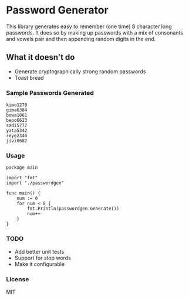 # Password Generator

This library generates easy to remember (one time) 8 character long passwords. It does so by making up passwords with a mix of consonants and vowels pair and then appending random digits in the end.

## What it doesn't do
  - Generate cryptographically strong random passwords
  - Toast bread

### Sample Passwords Generated

```
kimo1270
gima6384
bowa1861
bepo6623
sadi5777
yata5342
reye2346
jivi0682
```

### Usage
```golang
package main

import "fmt"
import "./passwordgen"

func main() {
	num := 0
	for num < 8 {
		fmt.Println(passwordgen.Generate())
		num++
	}
}
```
### TODO
* Add better unit tests
* Support for stop words
* Make it configurable

### License
MIT
